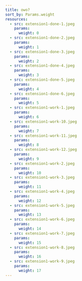 ```yaml
---
title: owo?
sort_by: Params.weight
resources:
  - src: extension1-done-1.jpeg
    params:
      weight: 0
  - src: extension1-done-2.jpeg
    params:
      weight: 1
  - src: extension1-done-3.jpeg
    params:
      weight: 2
  - src: extension1-done-4.jpeg
    params:
      weight: 3
  - src: extension1-done-5.jpeg
    params:
      weight: 4
  - src: extension1-done-6.jpeg
    params:
      weight: 5
  - src: extension1-work-1.jpeg
    params:
      weight: 6
  - src: extension1-work-10.jpeg
    params:
      weight: 7
  - src: extension1-work-11.jpeg
    params:
      weight: 8
  - src: extension1-work-12.jpeg
    params:
      weight: 9
  - src: extension1-work-2.jpeg
    params:
      weight: 10
  - src: extension1-work-3.jpeg
    params:
      weight: 11
  - src: extension1-work-4.jpeg
    params:
      weight: 12
  - src: extension1-work-5.jpeg
    params:
      weight: 13
  - src: extension1-work-6.jpeg
    params:
      weight: 14
  - src: extension1-work-7.jpeg
    params:
      weight: 15
  - src: extension1-work-8.jpeg
    params:
      weight: 16
  - src: extension1-work-9.jpeg
    params:
      weight: 17
---
```

